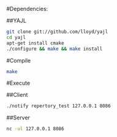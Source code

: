 #Dependencies:

##YAJL

```bash
git clone git://github.com/lloyd/yajl
cd yajl
apt-get install cmake
./configure && make && make install
```

#Compile

```bash
make
```

#Execute

##Client

```bash
./notify repertory_test 127.0.0.1 8086
```

##Server

```bash
nc -ul 127.0.0.1 8086
```
